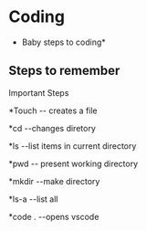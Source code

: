 # Coding

* Baby steps to coding*

## Steps to remember

 Important Steps

*Touch -- creates a file

*cd --changes diretory

 *ls --list items in current directory

   *pwd -- present working directory

  *mkdir --make directory

  *ls-a --list all

  *code . --opens vscode

